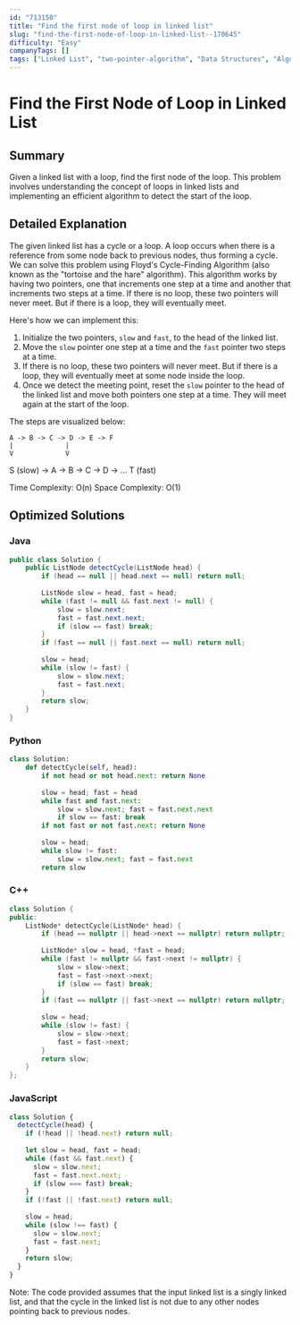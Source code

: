 ```yaml
---
id: "713150"
title: "Find the first node of loop in linked list"
slug: "find-the-first-node-of-loop-in-linked-list--170645"
difficulty: "Easy"
companyTags: []
tags: ["Linked List", "two-pointer-algorithm", "Data Structures", "Algorithms"]
---
```


**Find the First Node of Loop in Linked List**
==================================================

## Summary
Given a linked list with a loop, find the first node of the loop. This problem involves understanding the concept of loops in linked lists and implementing an efficient algorithm to detect the start of the loop.

## Detailed Explanation
The given linked list has a cycle or a loop. A loop occurs when there is a reference from some node back to previous nodes, thus forming a cycle. We can solve this problem using Floyd's Cycle-Finding Algorithm (also known as the "tortoise and the hare" algorithm). This algorithm works by having two pointers, one that increments one step at a time and another that increments two steps at a time. If there is no loop, these two pointers will never meet. But if there is a loop, they will eventually meet.

Here's how we can implement this:

1. Initialize the two pointers, `slow` and `fast`, to the head of the linked list.
2. Move the `slow` pointer one step at a time and the `fast` pointer two steps at a time.
3. If there is no loop, these two pointers will never meet. But if there is a loop, they will eventually meet at some node inside the loop.
4. Once we detect the meeting point, reset the `slow` pointer to the head of the linked list and move both pointers one step at a time. They will meet again at the start of the loop.

The steps are visualized below:

    A -> B -> C -> D -> E -> F
    |             |
    V             V
  S (slow) -> A -> B -> C -> D -> ...
              T (fast)

Time Complexity: O(n)
Space Complexity: O(1)

## Optimized Solutions

### Java
```java
public class Solution {
    public ListNode detectCycle(ListNode head) {
        if (head == null || head.next == null) return null;
        
        ListNode slow = head, fast = head;
        while (fast != null && fast.next != null) {
            slow = slow.next;
            fast = fast.next.next;
            if (slow == fast) break;
        }
        if (fast == null || fast.next == null) return null;
        
        slow = head;
        while (slow != fast) {
            slow = slow.next;
            fast = fast.next;
        }
        return slow;
    }
}
```

### Python
```python
class Solution:
    def detectCycle(self, head):
        if not head or not head.next: return None
        
        slow = head; fast = head
        while fast and fast.next:
            slow = slow.next; fast = fast.next.next
            if slow == fast: break
        if not fast or not fast.next: return None
        
        slow = head; 
        while slow != fast:
            slow = slow.next; fast = fast.next
        return slow
```

### C++
```cpp
class Solution {
public:
    ListNode* detectCycle(ListNode* head) {
        if (head == nullptr || head->next == nullptr) return nullptr;
        
        ListNode* slow = head, *fast = head;
        while (fast != nullptr && fast->next != nullptr) {
            slow = slow->next;
            fast = fast->next->next;
            if (slow == fast) break;
        }
        if (fast == nullptr || fast->next == nullptr) return nullptr;
        
        slow = head;
        while (slow != fast) {
            slow = slow->next; 
            fast = fast->next;
        }
        return slow;
    }
};
```

### JavaScript
```javascript
class Solution {
  detectCycle(head) {
    if (!head || !head.next) return null;
    
    let slow = head, fast = head;
    while (fast && fast.next) {
      slow = slow.next; 
      fast = fast.next.next;
      if (slow === fast) break;
    }
    if (!fast || !fast.next) return null;
    
    slow = head;
    while (slow !== fast) {
      slow = slow.next; 
      fast = fast.next;
    }
    return slow;
  }
}
```

Note: The code provided assumes that the input linked list is a singly linked list, and that the cycle in the linked list is not due to any other nodes pointing back to previous nodes.